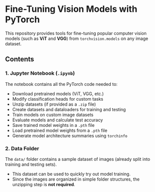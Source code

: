 # Fine-Tuning Vision Models with PyTorch  

This repository provides tools for fine-tuning popular computer vision models (such as **ViT** and **VGG**) from `torchvision.models` on any image dataset.  

## Contents  

### 1. Jupyter Notebook (`.ipynb`)  
The notebook contains all the PyTorch code needed to:  
- Download pretrained models (ViT, VGG, etc.)  
- Modify classification heads for custom tasks  
- Unzip datasets (if provided as a `.zip` file)  
- Create datasets and dataloaders for training and testing  
- Train models on custom image datasets  
- Evaluate models and calculate test accuracy  
- Save trained model weights in a `.pth` file  
- Load pretrained model weights from a `.pth` file  
- Generate model architecture summaries using `torchinfo`  

### 2. Data Folder  
The `data/` folder contains a sample dataset of images (already split into training and testing sets).  
- This dataset can be used to quickly try out model training.  
- Since the images are organized in simple folder structures, the unzipping step is **not required**.  
